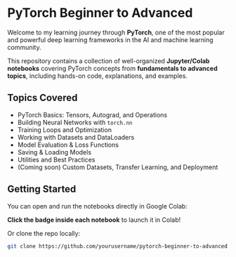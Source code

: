 # PyTorch Beginner to Advanced

Welcome to my learning journey through **PyTorch**, one of the most popular and powerful deep learning frameworks in the AI and machine learning community.

This repository contains a collection of well-organized **Jupyter/Colab notebooks** covering PyTorch concepts from **fundamentals to advanced topics**, including hands-on code, explanations, and examples.

## Topics Covered

- PyTorch Basics: Tensors, Autograd, and Operations  
- Building Neural Networks with `torch.nn`  
- Training Loops and Optimization  
- Working with Datasets and DataLoaders  
- Model Evaluation & Loss Functions  
- Saving & Loading Models  
- Utilities and Best Practices  
- (Coming soon) Custom Datasets, Transfer Learning, and Deployment

## Getting Started

You can open and run the notebooks directly in Google Colab:

**Click the badge inside each notebook** to launch it in Colab!

Or clone the repo locally:

```bash
git clone https://github.com/yourusername/pytorch-beginner-to-advanced.git
